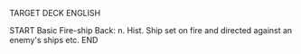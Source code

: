 TARGET DECK
ENGLISH

START
Basic
Fire-ship
Back: n. Hist. Ship set on fire and directed against an enemy's ships etc.
END
